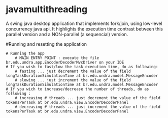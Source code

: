 # javamultithreading
A swing java desktop application that implements fork/join, using low-level concurrency java api.
It highlights the execution time contrast between this parallel version and a NON-parallel (a sequencial) version.

#Running and resetting the application

	# Running the app
		# MAIN ENTRY POINT : execute the file br.edu.undra.app.EncoderDecoderMvcDriver on your IDE
	# If you wish to fast/low the task execution time, do as following:
		# fasting ... just decrement the value of the field longTaskDurationSimulationTime at br.edu.undra.model.MessageEncoder
		# slowing ... just increment the value of the field longTaskDurationSimulationTime at br.edu.undra.model.MessageEncoder
	# If you wich to increase/decrease the number of threads, do as following :
		# increasing # threads ... just decrement the value of the field tokensPerTask at br.edu.undra.view.EncoderDecoderPanel
		# decreasing # threads ... just increment the value of the field tokensPerTask at br.edu.undra.view.EncoderDecoderPanel
